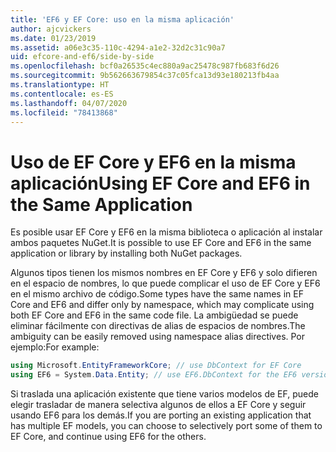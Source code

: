 ```yaml
---
title: 'EF6 y EF Core: uso en la misma aplicación'
author: ajcvickers
ms.date: 01/23/2019
ms.assetid: a06e3c35-110c-4294-a1e2-32d2c31c90a7
uid: efcore-and-ef6/side-by-side
ms.openlocfilehash: bcf0a26535c4ec880a9ac25478c987fb683f6d26
ms.sourcegitcommit: 9b562663679854c37c05fca13d93e180213fb4aa
ms.translationtype: HT
ms.contentlocale: es-ES
ms.lasthandoff: 04/07/2020
ms.locfileid: "78413868"
---
```

# <a name="using-ef-core-and-ef6-in-the-same-application"></a><span data-ttu-id="a1a7d-102">Uso de EF Core y EF6 en la misma aplicación</span><span class="sxs-lookup"><span data-stu-id="a1a7d-102">Using EF Core and EF6 in the Same Application</span></span>

<span data-ttu-id="a1a7d-103">Es posible usar EF Core y EF6 en la misma biblioteca o aplicación al instalar ambos paquetes NuGet.</span><span class="sxs-lookup"><span data-stu-id="a1a7d-103">It is possible to use EF Core and EF6 in the same application or library by installing both NuGet packages.</span></span>

<span data-ttu-id="a1a7d-104">Algunos tipos tienen los mismos nombres en EF Core y EF6 y solo difieren en el espacio de nombres, lo que puede complicar el uso de EF Core y EF6 en el mismo archivo de código.</span><span class="sxs-lookup"><span data-stu-id="a1a7d-104">Some types have the same names in EF Core and EF6 and differ only by namespace, which may complicate using both EF Core and EF6 in the same code file.</span></span> <span data-ttu-id="a1a7d-105">La ambigüedad se puede eliminar fácilmente con directivas de alias de espacios de nombres.</span><span class="sxs-lookup"><span data-stu-id="a1a7d-105">The ambiguity can be easily removed using namespace alias directives.</span></span> <span data-ttu-id="a1a7d-106">Por ejemplo:</span><span class="sxs-lookup"><span data-stu-id="a1a7d-106">For example:</span></span>

``` csharp
using Microsoft.EntityFrameworkCore; // use DbContext for EF Core
using EF6 = System.Data.Entity; // use EF6.DbContext for the EF6 version
```

<span data-ttu-id="a1a7d-107">Si traslada una aplicación existente que tiene varios modelos de EF, puede elegir trasladar de manera selectiva algunos de ellos a EF Core y seguir usando EF6 para los demás.</span><span class="sxs-lookup"><span data-stu-id="a1a7d-107">If you are porting an existing application that has multiple EF models, you can choose to selectively port some of them to EF Core, and continue using EF6 for the others.</span></span>
